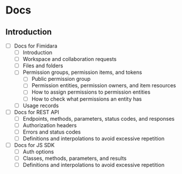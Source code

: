 # Docs

## Introduction

- [ ] Docs for Fimidara
  - [ ] Introduction
  - [ ] Workspace and collaboration requests
  - [ ] Files and folders
  - [ ] Permission groups, permission items, and tokens
    - [ ] Public permission group
    - [ ] Permission entities, permission owners, and item resources
    - [ ] How to assign permissions to permission entities
    - [ ] How to check what permissions an entity has
  - [ ] Usage records
- [ ] Docs for REST API
  - [ ] Endpoints, methods, parameters, status codes, and responses
  - [ ] Authorization headers
  - [ ] Errors and status codes
  - [ ] Definitions and interpolations to avoid excessive repetition
- [ ] Docs for JS SDK
  - [ ] Auth options
  - [ ] Classes, methods, parameters, and results
  - [ ] Definitions and interpolations to avoid excessive repetition
